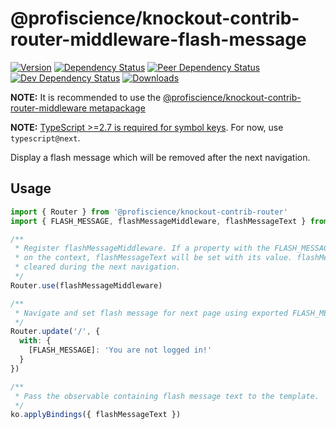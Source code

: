 # @profiscience/knockout-contrib-router-middleware-flash-message

[![Version][npm-version-shield]][npm]
[![Dependency Status][david-dm-shield]][david-dm]
[![Peer Dependency Status][david-dm-peer-shield]][david-dm-peer]
[![Dev Dependency Status][david-dm-dev-shield]][david-dm-dev]
[![Downloads][npm-stats-shield]][npm-stats]

[david-dm]: https://david-dm.org/Profiscience/knockout-contrib?path=packages/router.middleware.flashMessage
[david-dm-shield]: https://david-dm.org/Profiscience/knockout-contrib/status.svg?path=packages/router.middleware.flashMessage

[david-dm-peer]: https://david-dm.org/Profiscience/knockout-contrib?path=packages/router.middleware.flashMessage&type=peer
[david-dm-peer-shield]: https://david-dm.org/Profiscience/knockout-contrib/peer-status.svg?path=packages/router.middleware.flashMessage

[david-dm-dev]: https://david-dm.org/Profiscience/knockout-contrib?path=packages/router.middleware.flashMessage&type=dev
[david-dm-dev-shield]: https://david-dm.org/Profiscience/knockout-contrib/dev-status.svg?path=packages/router.middleware.flashMessage

[npm]: https://www.npmjs.com/package/@profiscience/knockout-contrib-router-middleware-flash-message
[npm-version-shield]: https://img.shields.io/npm/v/@profiscience/knockout-contrib-router-middleware-flash-message.svg

[npm-stats]: http://npm-stat.com/charts.html?package=@profiscience/knockout-contrib-router-middleware-flash-message&author=&from=&to=
[npm-stats-shield]: https://img.shields.io/npm/dt/@profiscience/knockout-contrib-router-middleware-flash-message.svg?maxAge=2592000

**NOTE:** It is recommended to use the [@profiscience/knockout-contrib-router-middleware metapackage](../router.middleware)

**NOTE:** [TypeScript >=2.7 is required for symbol keys](https://github.com/Microsoft/TypeScript/pull/15473). For now, use `typescript@next`.

Display a flash message which will be removed after the next navigation.

## Usage

```typescript
import { Router } from '@profiscience/knockout-contrib-router'
import { FLASH_MESSAGE, flashMessageMiddleware, flashMessageText } from '@profiscience/knockout-contrib-router-middleware'

/**
 * Register flashMessageMiddleware. If a property with the FLASH_MESSAGE Symbol is found
 * on the context, flashMessageText will be set with its value. flashMessageText will be
 * cleared during the next navigation.
 */
Router.use(flashMessageMiddleware)

/**
 * Navigate and set flash message for next page using exported FLASH_MESSAGE Symbol
 */
Router.update('/', {
  with: {
    [FLASH_MESSAGE]: 'You are not logged in!'
  }
})

/**
 * Pass the observable containing flash message text to the template.
 */
ko.applyBindings({ flashMessageText })
```